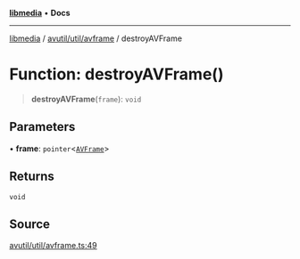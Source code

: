 [**libmedia**](../../../../README.md) • **Docs**

***

[libmedia](../../../../README.md) / [avutil/util/avframe](../README.md) / destroyAVFrame

# Function: destroyAVFrame()

> **destroyAVFrame**(`frame`): `void`

## Parameters

• **frame**: `pointer`\<[`AVFrame`](../../../struct/avframe/classes/AVFrame.md)\>

## Returns

`void`

## Source

[avutil/util/avframe.ts:49](https://github.com/zhaohappy/libmedia/blob/a88305ff5d10e91621f2d71d24c72fc85681b8f7/src/avutil/util/avframe.ts#L49)
